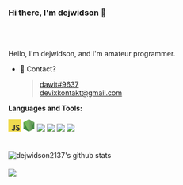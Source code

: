 ### Hi there, I'm dejwidson 👋

<br />
<br />

Hello, I'm dejwidson, and I'm amateur programmer.

- 💬 Contact?
     > [dawit#9637](https://discord.com/users/419555157802614785)  
     > devixkontakt@gmail.com


**Languages and Tools:**

<code><img height="25" src="https://raw.githubusercontent.com/github/explore/80688e429a7d4ef2fca1e82350fe8e3517d3494d/topics/javascript/javascript.png"></code>
<code><img height="25" src="https://raw.githubusercontent.com/github/explore/80688e429a7d4ef2fca1e82350fe8e3517d3494d/topics/nodejs/nodejs.png"></code>
<code><img height="25" src="https://upload.wikimedia.org/wikipedia/commons/8/84/Deno.svg"></code>
<code><img height="25" src="https://upload.wikimedia.org/wikipedia/commons/4/4c/Typescript_logo_2020.svg"></code>
<code><img height="25" src="https://cdn.worldvectorlogo.com/logos/mongodb-icon-1.svg"></code>
<code><img height="25" src="https://pbs.twimg.com/profile_images/828490798480052225/Sp0fIxul_400x400.jpg"></code>
<br>
<br>
<br>
<img align="center" src="https://github-readme-stats.vercel.app/api?username=dejwidson2137&show_icons=true&include_all_commits=true&color=#B4D4F2" alt="dejwidson2137's github stats" />
<br>
<br>
<img align="center" src="https://github-readme-stats.vercel.app/api/top-langs/?username=dejwidson2137" />
